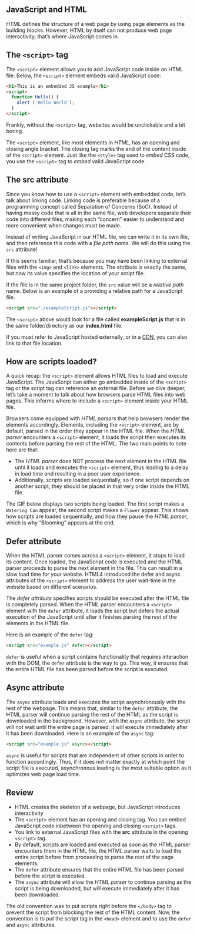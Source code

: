 ## JavaScript and HTML

HTML defines the structure of a web page by using page elements as the building blocks. However, HTML by itself can not produce web page interactivity, that’s where JavaScript comes in.



## The `<script>`  tag

The `<script>` element allows you to add JavaScript code inside an HTML file. Below, the `<script>` element embeds valid JavaScript code:

```html
<h1>This is an embedded JS example</h1>
<script>
  function Hello() {
    alert ('Hello World');
  }
</script>
```

Frankly, without the `<script>` tag, websites would be unclickable and a bit boring.

The `<script>` element, like most elements in *HTML*, has an opening and closing angle bracket. The closing tag marks the end of the content inside of the `<script>` element. Just like the `<style>` tag used to *embed* CSS code, you use the `<script>` tag to *embed* valid JavaScript code.



## The src attribute

Since you know how to use a `<script>` element with embedded code, let’s talk about linking code. Linking code is preferable because of a programming concept called Separation of Concerns (SoC). Instead of having messy code that is all in the same file, web developers separate their code into different files, making each “concern” easier to understand and more convenient when changes must be made.

Instead of writing JavaScript in our HTML file, we can write it in its own file, and then reference this code with a *file path name*. We will do this using the `src` attribute!

If this seems familiar, that’s because you may have been linking to external files with the `<img>` and `<link>` elements. The attribute is exactly the same, but now its value specifies the location of your script file.

If the file is in the same project folder, the `src` value will be a *relative path* name. Below is an example of a providing a relative path for a JavaScript file.

```html
<script src="./exampleScript.js"></script>
```

The `<script>` above would look for a file called **exampleScript.js** that is in the same folder/directory as our **index.html** file.

If you must refer to JavaScript hosted externally, or in a [CDN](https://developer.mozilla.org/en-US/docs/Glossary/CDN), you can also link to that file location.



## How are scripts loaded?

A quick recap: the `<script>` element allows HTML files to load and execute JavaScript. The JavaScript can either go embedded inside of the `<script>` tag or the script tag can reference an external file. Before we dive deeper, let’s take a moment to talk about how browsers parse HTML files into web pages. This informs where to include a `<script>` element inside your HTML file.

Browsers come equipped with *HTML parsers* that help browsers render the elements accordingly. Elements, including the `<script>` element, are by default, parsed in the order they appear in the HTML file. When the *HTML parser* encounters a `<script>` element, it loads the script then executes its contents before parsing the rest of the HTML. The two main points to note here are that:

- The *HTML parser* does NOT process the next element in the HTML file until it loads and executes the `<script>` element, thus leading to a delay in load time and resulting in a poor user experience.
- Additionally, scripts are loaded sequentially, so if one script depends on another script, they should be placed in that very order inside the HTML file.

The GIF below displays two scripts being loaded. The first script makes a `Watering Can` appear, the second script makes a `Flower` appear. This shows how scripts are loaded sequentially, and how they pause the *HTML parser*, which is why “Blooming” appears at the end.



## Defer attribute

When the HTML parser comes across a `<script>` element, it stops to load its content. Once loaded, the JavaScript code is executed and the HTML parser proceeds to parse the next element in the file. This can result in a slow load time for your website. HTML4 introduced the defer and async attributes of the `<script>` element to address the user wait-time in the website based on different scenarios.

The *defer attribute* specifies scripts should be executed after the HTML file is completely parsed. When the HTML parser encounters a `<script>` element with the `defer` attribute, it loads the script but defers the actual execution of the JavaScript until after it finishes parsing the rest of the elements in the HTML file.

Here is an example of the `defer` tag:

```html
<script src="example.js" defer></script> 
```

`defer` is useful when a script contains functionality that requires interaction with the DOM, the `defer` attribute is the way to go. This way, it ensures that the entire HTML file has been parsed before the script is executed. 



## Async attribute

The `async` attribute loads and executes the script asynchronously with the rest of the webpage. This means that, similar to the `defer` attribute, the HTML parser will continue parsing the rest of the HTML as the script is downloaded in the background. However, with the `async` attribute, the script will not wait until the entire page is parsed: it will execute immediately after it has been downloaded. Here is an example of the `async` tag:

```html
<script src="example.js" async></script>
```

`async` is useful for scripts that are independent of other scripts in order to function accordingly. Thus, if it does not matter exactly at which point the script file is executed, asynchronous loading is the most suitable option as it optimizes web page load time.



## Review

- HTML creates the skeleton of a webpage, but JavaScript introduces interactivity
- The `<script>` element has an opening and closing tag. You can embed JavaScript code inbetween the opening and closing `<script>` tags.
- You link to external JavaScript files with the **src** attribute in the opening `<script>` tag.
- By default, scripts are loaded and executed as soon as the HTML parser encounters them in the HTML file, the HTML parser waits to load the entire script before from proceeding to parse the rest of the page elements.
- The `defer` attribute ensures that the entire HTML file has been parsed before the script is executed.
- The `async` attribute will allow the *HTML parser* to continue parsing as the script is being downloaded, but will execute immediately after it has been downloaded.

The old convention was to put scripts right before the `</body>` tag to prevent the script from blocking the rest of the HTML content. Now, the convention is to put the script tag in the `<head>` element and to use the `defer` and `async` attributes.